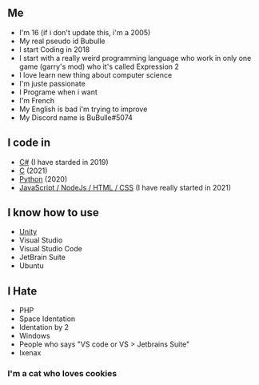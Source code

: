 ## Me
- I'm 16 (if i don't update this, i'm a 2005) 
- My real pseudo id Bubulle
- I start Coding in 2018
- I start with a really weird programming language who work in only one game (garry's mod) who it's called Expression 2
- I love learn new thing about computer science
- I'm juste passionate
- I Programe when i want
- I'm French
- My English is bad i'm trying to improve
- My Discord name is BuBulle#5074


## I code in
- [C#](https://github.com/Bubulleux?tab=repositories&language=c%23) (I have starded in 2019)
- [C](https://github.com/Bubulleux?tab=repositories&q=&type=&language=c&sort=) (2021)
- [Python](https://github.com/Bubulleux?tab=repositories&q=&type=&language=python&sort=) (2020)
- [JavaScript / NodeJs / HTML / CSS](https://github.com/Bubulleux?tab=repositories&q=&type=&language=javascript&sort=) (I have really started in 2021)
 
 
## I know how to use
- [Unity](https://github.com/Bubulleux?tab=repositories&language=c%23) 
- Visual Studio
- Visual Studio Code
- JetBrain Suite
- Ubuntu

## I Hate
- PHP
- Space Identation
- Identation by 2
- Windows
- People who says "VS code or VS > Jetbrains Suite"
- Ixenax
 
### I'm a cat who loves cookies
